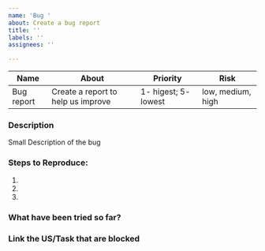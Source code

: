 ```yaml
---
name: 'Bug '
about: Create a bug report
title: ''
labels: ''
assignees: ''

---
```


| Name    | About | Priority | Risk |  
| -------- | ------- | ------- | ------- |
| Bug report | Create a report to help us improve    |1- higest; 5- lowest| low, medium, high

### Description

Small Description of the bug

### Steps to Reproduce:
1. 
2. 
3. 

### What have been tried so far?

### Link the US/Task that are blocked
